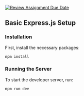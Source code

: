 [![Review Assignment Due Date](https://classroom.github.com/assets/deadline-readme-button-22041afd0340ce965d47ae6ef1cefeee28c7c493a6346c4f15d667ab976d596c.svg)](https://classroom.github.com/a/0SExP_Tj)


## Basic Express.js Setup

### Installation

First, install the necessary packages:

```bash
npm install
```

### Running the Server

To start the developer server, run:

```bash
npm run dev
```
